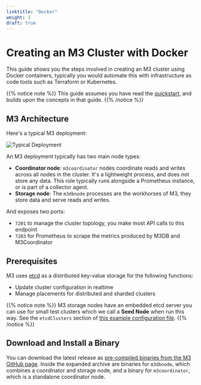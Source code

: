 ```yaml
---
linktitle: "Docker"
weight: 3
draft: true
---
```


# Creating an M3 Cluster with Docker

This guide shows you the steps involved in creating an M3 cluster using Docker containers, typically you would automate this with infrastructure as code tools such as Terraform or Kubernetes.

{{% notice note %}}
This guide assumes you have read the [quickstart](/docs/v1.2/quickstart), and builds upon the concepts in that guide.
{{% /notice %}}

## M3 Architecture

Here's a typical M3 deployment:

<!-- TODO: Update image -->

![Typical Deployment](/cluster_architecture.png)

An M3 deployment typically has two main node types:

-   **Coordinator node**: `m3coordinator` nodes coordinate reads and writes across all nodes in the cluster. It's a lightweight process, and does not store any data. This role typically runs alongside a Prometheus instance, or is part of a collector agent.
-   **Storage node**: The `m3dbnode` processes are the workhorses of M3, they store data and serve reads and writes.

And exposes two ports:

-   `7201` to manage the cluster topology, you make most API calls to this endpoint
-   `7203` for Prometheus to scrape the metrics produced by M3DB and M3Coordinator

## Prerequisites

M3 uses [etcd](https://etcd.io/) as a distributed key-value storage for the following functions:

-   Update cluster configuration in realtime
-   Manage placements for distributed and sharded clusters

{{% notice note %}}
M3 storage nodes have an embedded etcd server you can use for small test clusters which we call a **Seed Node** when run this way. See the `etcdClusters` section of [this example configuration file](https://github.com/m3db/m3/blob/master/src/dbnode/config/m3dbnode-local-etcd.yml).
{{% /notice %}}

## Download and Install a Binary

You can download the latest release as [pre-compiled binaries from the M3 GitHub page](https://github.com/m3db/m3/releases/latest). Inside the expanded archive are binaries for `m3dbnode`, which combines a coordinator and storage node, and a binary for `m3coordinator`, which is a standalone coordinator node.
